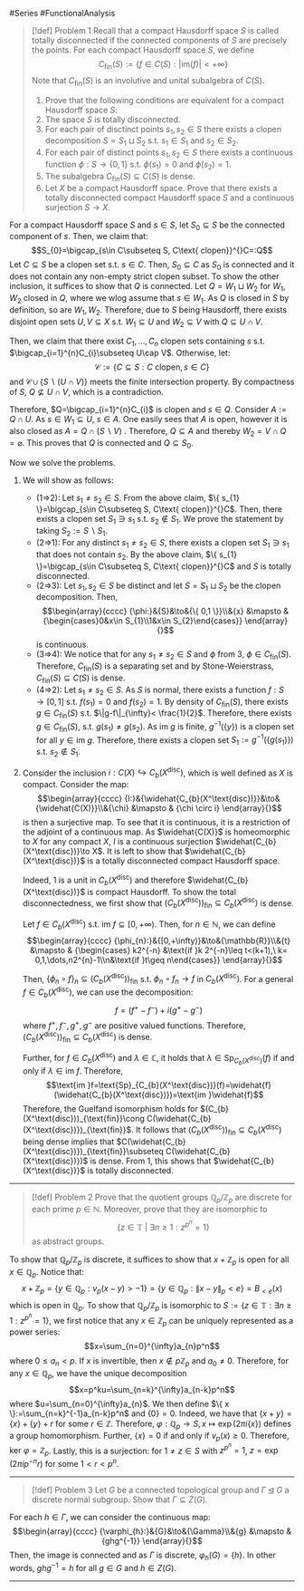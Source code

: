 #Series #FunctionalAnalysis 

> [!def] Problem 1
> Recall that a compact Hausdorff space $S$ is called totally disconnected if the connected components of $S$ are precisely the points. For each compact Hausdorff space $S$, we define $$C_{\text{fin}}(S):=\{ f\in C(S):\left| \text{im}(f) \right| <+\infty \}$$Note that $C_{\text{fin}}(S)$ is an involutive and unital subalgebra of $C(S)$.
> 1. Prove that the following conditions are equivalent for a compact Hausdorff space $S$:
> 	1. The space $S$ is totally disconnected. 
> 	2. For each pair of disctinct points $s_{1},s_{2}\in S$ there exists a clopen decomposition $S=S_{1}\sqcup S_{2}$ s.t. $s_{1}\in S_{1}$ and $s_{2}\in S_{2}$. 
> 	3. For each pair of distinct points $s_{1},s_{2} \in S$ there exists a continuous function $\phi:S\to \{ 0,1 \}$ s.t. $\phi(s_{1})=0$ and $\phi(s_{2})=1$. 
> 	4. The subalgebra $C_{\text{fin}}(S)\subseteq C(S)$  is dense.
> 2. Let $X$ be a compact Hausdorff space. Prove that there exists a totally disconnected compact Hausdorff space $S$ and a continuous surjection $S\to X$.

For a compact Hausdorff space $S$ and $s\in S$, let $S_{0}\subseteq S$ be the connected component of $s$. Then, we claim that:$$S_{0}=\bigcap_{s\in C\subseteq S, C\text{ clopen}}^{}C=:Q$$
Let $C\subseteq S$ be a clopen set s.t. $s\in C$. Then, $S_{0}\subseteq C$ as $S_{0}$ is connected and it does not contain any non-empty strict clopen subset. To show the other inclusion, it suffices to show that $Q$ is connected. Let $Q=W_{1}\sqcup W_{2}$ for $W_{1},W_{2}$ closed in $Q$, where we wlog assume that $s\in W_{1}$. As $Q$ is closed in $S$ by definition, so are $W_{1},W_{2}$. Therefore, due to $S$ being Hausdorff, there exists disjoint open sets $U,V\subseteq X$ s.t. $W_{1}\subseteq U$ and $W_{2}\subseteq V$ with $Q\subseteq U\cap V$. 
	  
Then, we claim that there exist $C_{1},\dots,C_{n}$ clopen sets containing $s$ s.t. $\bigcap_{i=1}^{n}C_{i}\subseteq U\cap V$. Otherwise, let: $$\mathcal{C}:=\{ C\subseteq S: C \text{ clopen}, s\in C \}$$ and $\mathcal{C}\cup \{ S \backslash (U\cap V) \}$ meets the finite intersection property. By compactness of $S$, $Q\not\subseteq U\cap V$, which is a contradiction.
	  
Therefore, $Q=\bigcap_{i=1}^{n}C_{i}$ is clopen and $s\in Q$. Consider $A:=Q\cap U$. As $s\in W_{1}\subseteq U$, $s\in A$. One easily sees that $A$ is open, however it is also closed as $A=Q\cap(S \backslash  V)$ . Therefore, $Q\subseteq A$ and thereby $W_{2}=V\cap Q=\varnothing$. This proves that $Q$ is connected and $Q\subseteq S_{0}$.

Now we solve the problems.



1. We will show as follows:
	- (1=>2): Let $s_{1}\neq s_{2}\in S$. From the above claim, $\{ s_{1} \}=\bigcap_{s\in C\subseteq S, C\text{ clopen}}^{}C$. Then, there exists a clopen set $S_{1}\ni s_{1}$ s.t. $s_{2}\notin S_{1}$. We prove the statement by taking $S_{2}:=S \backslash S_{1}$.
	- (2=>1): For any distinct $s_{1}\neq s_{2}\in S$, there exists a clopen set $S_{1}\ni s_{1}$ that does not contain $s_{2}$. By the above claim, $\{ s_{1} \}=\bigcap_{s\in C\subseteq S, C\text{ clopen}}^{}C$ and $S$ is totally disconnected.
	- (2=>3): Let $s_{1},s_{2}\in S$ be distinct and let $S=S_{1}\sqcup S_{2}$ be the clopen decomposition. Then, $$\begin{array}{cccc} {\phi:}&{S}&\to&{\{ 0,1 \}}\\&{x} &\mapsto & {\begin{cases}0&x\in S_{1}\\1&x\in S_{2}\end{cases}} \end{array}{}$$is continuous.
	- (3=>4): We notice that for any $s_{1}\neq s_{2}\in S$ and $\phi$ from 3, $\phi\in C_{\text{fin}}(S)$. Therefore, $C_{\text{fin}}(S)$ is a separating set and by Stone-Weierstrass, $C_{\text{fin}}(S)\subseteq C(S)$ is dense.
	- (4=>2): Let $s_{1}\neq s_{2}\in S$. As $S$ is normal, there exists a function $f:S\to[0,1]$ s.t. $f(s_{1})=0$ and $f(s_{2})=1$. By density of $C_{\text{fin}}(S)$, there exists $g\in C_{\text{fin}}(S)$ s.t. $\|g-f\|_{\infty}< \frac{1}{2}$. Therefore, there exists $g\in C_{\text{fin}}(S)$, s.t. $g(s_{1})\neq g(s_{2})$. As $\text{im }g$ is finite, $g^{-1}(\{ y\})$ is a clopen set for all $y\in \text{im }g$. Therefore, there exists a clopen set $S_{1}:=g^{-1}(\{ g(s_{1}) \})$ s.t. $s_{2}\notin S_{1}$.
2. Consider the inclusion $i:C(X)\hookrightarrow C_{b}(X^{\text{disc}})$, which is well defined as $X$ is compact. Consider the map: $$\begin{array}{cccc} {I:}&{\widehat{C_{b}(X^\text{disc})}}&\to&{\widehat{C(X)}}\\&{\chi} &\mapsto & {\chi \circ i} \end{array}{}$$is then a surjective map. To see that it is continuous, it is a restriction of the adjoint of a continuous map. As $\widehat{C(X)}$ is homeomorphic to $X$ for any compact $X$, $I$ is a continuous surjection $\widehat{C_{b}(X^\text{disc})}\to X$. It is left to show that $\widehat{C_{b}(X^\text{disc})}$ is a totally disconnected compact Hausdorff space.
   
   Indeed, $1$ is a unit in $C_{b}(X^\text{disc})$ and therefore $\widehat{C_{b}(X^\text{disc})}$ is compact Hausdorff. To show the total disconnectedness, we first show that $(C_{b}(X^{\text{disc}}))_{\text{fin}}\subseteq C_{b}(X^\text{disc})$ is dense.
   
   Let $f\in C_{b}(X^\text{disc})$ s.t. $\text{im }f\subseteq[0,+\infty)$. Then, for $n\in \mathbb{N}$, we can define $$\begin{array}{cccc} {\phi_{n}:}&{[0,+\infty)}&\to&{\mathbb{R}}\\&{t} &\mapsto & {\begin{cases} k2^{-n} &\text{if }k 2^{-n}\leq t<(k+1),\  k= 0,1,\dots,n2^{n}-1\\n&\text{if }t\geq n\end{cases}} \end{array}{}$$
   
   Then, $\{ \phi_{n}\circ f \}_{n}\subseteq (C_{b}(X^{\text{disc}}))_{\text{fin}}$ s.t. $\phi_{n}\circ f_{n}\to f$ in $C_{b}(X^{\text{disc}})$. For a general $f\in C_{b}(X^{\text{disc}})$, we can use the decomposition: $$f=(f^+ -f^-)+i(g^+ -g^-)$$where $f^+,f^-,g^+,g^-$ are positive valued functions. Therefore, $(C_{b}(X^{\text{disc}}))_{\text{fin}}\subseteq C_{b}(X^\text{disc})$ is dense.
   
   Further, for $f\in C_{b}(X^\text{disc})$ and $\lambda\in \mathbb{C}$, it holds that $\lambda\in \text{Sp}_{C_{b}(X^\text{disc})}(f)$ if and only if $\lambda \in \text{im }f$. Therefore, $$\text{im }f=\text{Sp}_{C_{b}(X^\text{disc})}(f)=\widehat{f}(\widehat{C_{b}(X^\text{disc})})=\text{im }\widehat{f}$$Therefore, the Guelfand isomorphism holds for $(C_{b}(X^\text{disc}))_{\text{fin}}\cong C(\widehat{C_{b}(X^\text{disc})})_{\text{fin}}$. It follows that $(C_{b}(X^{\text{disc}}))_{\text{fin}}\subseteq C_{b}(X^\text{disc})$ being dense implies that $C(\widehat{C_{b}(X^\text{disc})})_{\text{fin}}\subseteq C(\widehat{C_{b}(X^\text{disc})})$ is dense. From 1, this shows that $\widehat{C_{b}(X^\text{disc})}$ is totally disconnected.
	   
---
> [!def] Problem 2
> Prove that the quotient groups $\mathbb{Q}_{p}/\mathbb{Z}_{p}$ are discrete for each prime $p\in \mathbb{N}$. Moreover, prove that they are isomorphic to $$\{ z\in \mathbb{T}\ |\  \exists n\geq 1:z^{p^n}=1 \}$$ as abstract groups.

To show that $\mathbb{Q}_{p}/\mathbb{Z}_{p}$ is discrete, it suffices to show that $x+\mathbb{Z}_{p}$ is open for all $x\in \mathbb{Q}_{p}$. Notice that: $$x+\mathbb{Z}_{p}=\{ y\in \mathbb{Q}_{p}:v_{p}(x-y)>-1 \}=\{ y\in \mathbb{Q}_{p}:\|x-y\|_{p}<e \}=B_{<e}(x)$$which is open in $\mathbb{Q}_{p}$. To show that $\mathbb{Q}_{p} / \mathbb{Z}_{p}$ is isomorphic to $S:=\{ z\in \mathbb{T}: \exists n\geq 1:z^{p^n}=1 \}$, we first notice that any $x\in \mathbb{Z}_{p}$ can be uniquely represented as a power series: $$x=\sum_{n=0}^{\infty}a_{n}p^n$$where $0\leq a_{n}<p$. If $x$ is invertible, then $x\notin p\mathbb{Z}_{p}$ and $a_{0}\neq 0$. Therefore, for any $x\in \mathbb{Q}_{p}$, we have the unique decomposition $$x=p^ku=\sum_{n=k}^{\infty}a_{n-k}p^n$$ where $u=\sum_{n=0}^{\infty}a_{n}$. We then define $\{ x \}:=\sum_{n=k}^{-1}a_{n-k}p^n$ and $\{ 0 \}=0$. Indeed, we have that $\{ x+y \}=\{ x \}+\{ y \}+r$ for some $r\in \mathbb{Z}$. Therefore, $\varphi:\mathbb{Q}_{p}\to S,x\mapsto \exp(2\pi i\{ x \})$ defines a group homomorphism. Further, $\{ x \}=0$ if and only if $v_{p}(x)\geq 0$. Therefore, $\text{ker }\varphi=\mathbb{Z}_{p}$. Lastly, this is a surjection: for $1\neq z\in S$ with $z^{p^n}=1$, $z=\exp(2\pi ip^{-n}r)$ for some $1< r<p^n$. 


---
> [!def] Problem 3
> Let $G$ be a connected topological group and $\Gamma\unlhd G$ a discrete normal subgroup. Show that $\Gamma \subseteq Z(G)$.

For each $h\in \Gamma$, we can consider the continuous map: $$\begin{array}{cccc} {\varphi_{h}:}&{G}&\to&{\Gamma}\\&{g} &\mapsto & {ghg^{-1}} \end{array}{}$$Then, the image is connected and as $\Gamma$ is discrete, $\varphi_{h}(G)=\{ h \}$. In other words, $ghg^{-1}=h$ for all $g\in G$ and $h\in Z(G)$.

---
